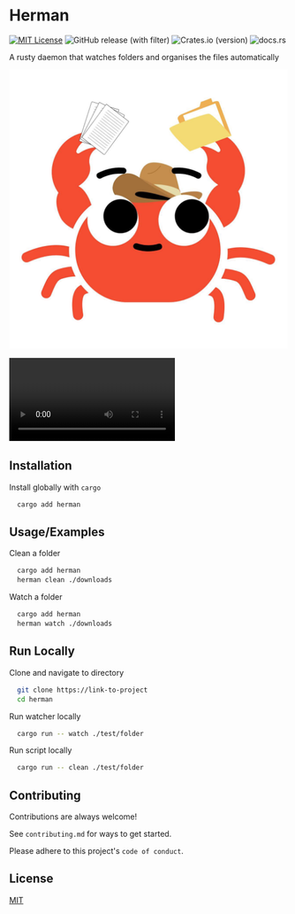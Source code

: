 # Herman

[![MIT License](https://img.shields.io/badge/License-MIT-green.svg)](https://choosealicense.com/licenses/mit/) 
![GitHub release (with filter)](https://img.shields.io/github/v/release/SeanningTatum/herman)
![Crates.io (version)](https://img.shields.io/crates/dv/herman/0.1.2)
![docs.rs](https://img.shields.io/docsrs/herman)

A rusty daemon that watches folders and organises the files automatically

![Logo](./assets/herman.jpg)

![Video](./assets/herman_trimmed_1080p.mov)

## Installation

Install globally with `cargo`

```bash
  cargo add herman
```

## Usage/Examples

Clean a folder

```bash
  cargo add herman
  herman clean ./downloads
```

Watch a folder

```bash
  cargo add herman
  herman watch ./downloads
```

## Run Locally

Clone and navigate to directory

```bash
  git clone https://link-to-project
  cd herman
```

Run watcher locally

```bash
  cargo run -- watch ./test/folder
```
Run script locally

```bash
  cargo run -- clean ./test/folder
```


## Contributing

Contributions are always welcome!

See `contributing.md` for ways to get started.

Please adhere to this project's `code of conduct`.


## License

[MIT](https://choosealicense.com/licenses/mit/)

